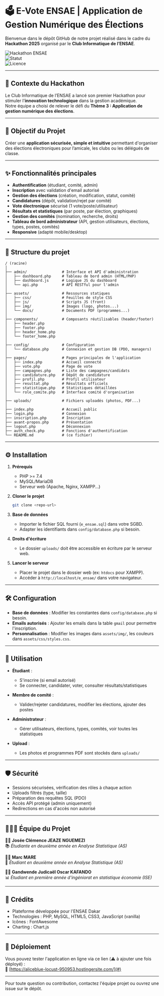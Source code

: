 
# 🗳️ E-Vote ENSAE | Application de Gestion Numérique des Élections

Bienvenue dans le dépôt GitHub de notre projet réalisé dans le cadre du **Hackathon 2025** organisé par le **Club Informatique de l’ENSAE**.

![Hackathon ENSAE](https://img.shields.io/badge/Hackathon-ENSAE%202025-blue)  
![Statut](https://img.shields.io/badge/Statut-En%20développement-yellow)  
![Licence](https://img.shields.io/badge/Licence-MIT-green)

---

## 🧠 Contexte du Hackathon

Le Club Informatique de l’ENSAE a lancé son premier Hackathon pour stimuler l'**innovation technologique** dans la gestion académique.  
Notre équipe a choisi de relever le défi du **Thème 3 : Application de gestion numérique des élections**.

---

## 🎯 Objectif du Projet

Créer une **application sécurisée, simple et intuitive** permettant d'organiser des élections électroniques pour l’amicale, les clubs ou les délégués de classe.

---

## ✨ Fonctionnalités principales

- **Authentification** (étudiant, comité, admin)
- **Inscription** avec validation d'email autorisé
- **Gestion des élections** (création, modification, statut, comité)
- **Candidatures** (dépôt, validation/rejet par comité)
- **Vote électronique** sécurisé (1 vote/poste/utilisateur)
- **Résultats et statistiques** (par poste, par élection, graphiques)
- **Gestion des comités** (nomination, recherche, droits)
- **Tableau de bord administrateur** (API, gestion utilisateurs, élections, types, postes, comités)
- **Responsive** (adapté mobile/desktop)

---


## 📂 Structure du projet

```
/ (racine)
│
├── admin/                # Interface et API d'administration
│   ├── dashboard.php     # Tableau de bord admin (HTML/PHP)
│   ├── dashboard.js      # Logique JS du dashboard
│   └── api.php           # API RESTful pour l'admin
│
├── assets/               # Ressources statiques
│   ├── css/              # Feuilles de style CSS
│   ├── js/               # Scripts JS (front)
│   ├── img/              # Images (logo, photos...)
│   └── docs/             # Documents PDF (programmes...)
│
├── components/           # Composants réutilisables (header/footer)
│   ├── header.php
│   ├── footer.php
│   ├── header_home.php
│   └── footer_home.php
│
├── config/               # Configuration
│   └── database.php      # Connexion et gestion DB (PDO, managers)
│
├── pages/                # Pages principales de l'application
│   ├── index.php         # Accueil connecté
│   ├── vote.php          # Page de vote
│   ├── campagnes.php     # Liste des campagnes/candidats
│   ├── candidature.php   # Dépôt de candidature
│   ├── profil.php        # Profil utilisateur
│   ├── resultat.php      # Résultats officiels
│   ├── statistique.php   # Statistiques détaillées
│   └── role_comite.php   # Interface comité d'organisation
│
├── uploads/              # Fichiers uploadés (photos, PDF...)
│
├── index.php             # Accueil public
├── login.php             # Connexion
├── inscription.php       # Inscription
├── avant-propos.php      # Présentation
├── logout.php            # Déconnexion
├── auth_check.php        # Fonctions d'authentification
└── README.md             # (ce fichier)
```

---

## ⚙️ Installation

1. **Prérequis**
   - PHP >= 7.4
   - MySQL/MariaDB
   - Serveur web (Apache, Nginx, XAMPP...)

2. **Cloner le projet**
   ```bash
   git clone <repo-url>
   ```

3. **Base de données**
   - Importer le fichier SQL fourni (`e_ensae.sql`) dans votre SGBD.
   - Adapter les identifiants dans `config/database.php` si besoin.

4. **Droits d'écriture**
   - Le dossier `uploads/` doit être accessible en écriture par le serveur web.

5. **Lancer le serveur**
   - Placer le projet dans le dossier web (ex: `htdocs` pour XAMPP).
   - Accéder à `http://localhost/e_ensae/` dans votre navigateur.

---

## 🛠️ Configuration

- **Base de données** : Modifier les constantes dans `config/database.php` si besoin.
- **Emails autorisés** : Ajouter les emails dans la table `gmail` pour permettre l'inscription.
- **Personnalisation** : Modifier les images dans `assets/img/`, les couleurs dans `assets/css/styles.css`.

---

## 🚀 Utilisation

- **Étudiant** :
  - S'inscrire (si email autorisé)
  - Se connecter, candidater, voter, consulter résultats/statistiques

- **Membre de comité** :
  - Valider/rejeter candidatures, modifier les élections, ajouter des postes

- **Administrateur** :
  - Gérer utilisateurs, élections, types, comités, voir toutes les statistiques

- **Upload** :
  - Les photos et programmes PDF sont stockés dans `uploads/`

---

## 🛡️ Sécurité

- Sessions sécurisées, vérification des rôles à chaque action
- Uploads filtrés (type, taille)
- Préparation des requêtes SQL (PDO)
- Accès API protégé (admin uniquement)
- Redirections en cas d'accès non autorisé

---

## 🧑‍🤝‍🧑 Équipe du Projet

👩‍💻 **Josée Clémence JEAZE NGUEMEZI**  
📚 *Étudiante en deuxième année en Analyse Statistique (AS)*

👨‍💻 **Marc MARE**  
🎨 *Étudiant en deuxième année en Analyse Statistique (AS)*

👨‍💻 **Gandwende Judicaël Oscar KAFANDO**  
📊 *Étudiant en première année d'ingéniorat en statistique économie (ISE)*

---

## 🙏 Crédits

- Plateforme développée pour l'ENSAE Dakar
- Technologies : PHP, MySQL, HTML5, CSS3, JavaScript (vanilla)
- Icônes : FontAwesome
- Charting : Chart.js

---

## 🚀 Déploiement

Vous pouvez tester l'application en ligne via ce lien (⚠️ à ajouter une fois déployé) :  
🔗 [https://aliceblue-locust-950953.hostingersite.com/](#)

---

Pour toute question ou contribution, contactez l'équipe projet ou ouvrez une issue sur le dépôt.

